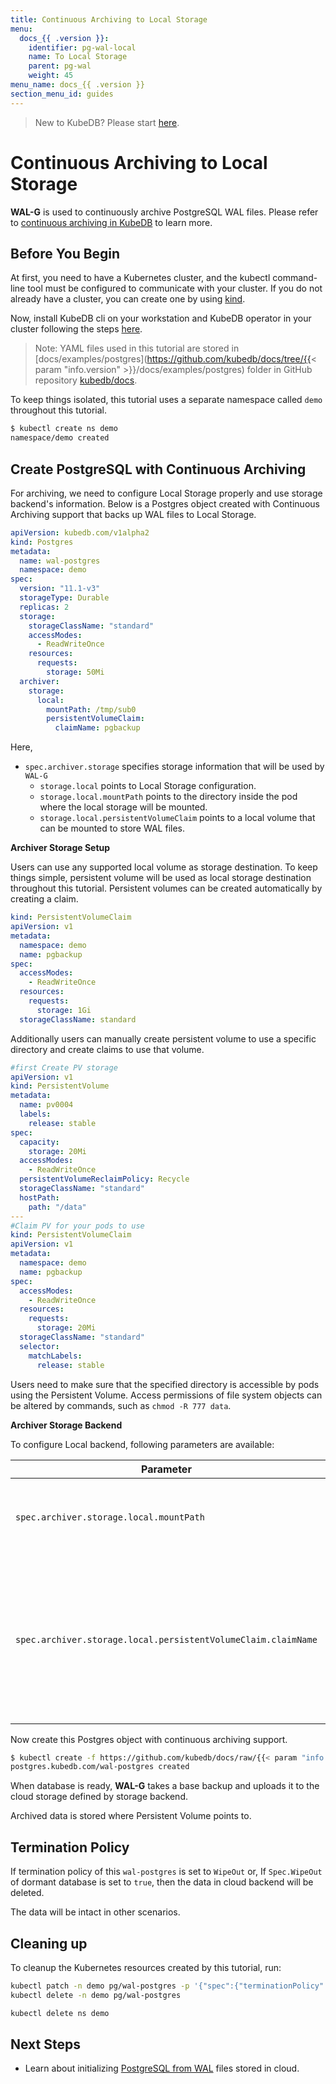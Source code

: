 ```yaml
---
title: Continuous Archiving to Local Storage
menu:
  docs_{{ .version }}:
    identifier: pg-wal-local
    name: To Local Storage
    parent: pg-wal
    weight: 45
menu_name: docs_{{ .version }}
section_menu_id: guides
---
```


> New to KubeDB? Please start [here](/docs/README.md).

# Continuous Archiving to Local Storage

**WAL-G** is used to continuously archive PostgreSQL WAL files. Please refer to [continuous archiving in KubeDB](/docs/guides/postgres/backup/wal/continuous_archiving.md) to learn more.

## Before You Begin

At first, you need to have a Kubernetes cluster, and the kubectl command-line tool must be configured to communicate with your cluster. If you do not already have a cluster, you can create one by using [kind](https://kind.sigs.k8s.io/docs/user/quick-start/).

Now, install KubeDB cli on your workstation and KubeDB operator in your cluster following the steps [here](/docs/setup/README.md).

> Note: YAML files used in this tutorial are stored in [docs/examples/postgres](https://github.com/kubedb/docs/tree/{{< param "info.version" >}}/docs/examples/postgres) folder in GitHub repository [kubedb/docs](https://github.com/kubedb/docs).

To keep things isolated, this tutorial uses a separate namespace called `demo` throughout this tutorial.

```bash
$ kubectl create ns demo
namespace/demo created
```

## Create PostgreSQL with Continuous Archiving

For archiving, we need to configure Local Storage properly and use storage backend's information. Below is a Postgres object created with Continuous Archiving support that backs up WAL files to Local Storage.

```yaml
apiVersion: kubedb.com/v1alpha2
kind: Postgres
metadata:
  name: wal-postgres
  namespace: demo
spec:
  version: "11.1-v3"
  storageType: Durable
  replicas: 2
  storage:
    storageClassName: "standard"
    accessModes:
      - ReadWriteOnce
    resources:
      requests:
        storage: 50Mi
  archiver:
    storage:
      local:
        mountPath: /tmp/sub0
        persistentVolumeClaim:
          claimName: pgbackup
```

Here,

- `spec.archiver.storage` specifies storage information that will be used by `WAL-G`
  - `storage.local` points to Local Storage configuration.
  - `storage.local.mountPath` points to the directory inside the pod where the local storage will be mounted.
  - `storage.local.persistentVolumeClaim` points to a local volume that can be mounted to store WAL files.

**Archiver Storage Setup**

Users can use any supported local volume as storage destination.
To keep things simple, persistent volume will be used as local storage destination throughout this tutorial.
Persistent volumes can be created automatically by creating a claim.

```yaml
kind: PersistentVolumeClaim
apiVersion: v1
metadata:
  namespace: demo
  name: pgbackup
spec:
  accessModes:
    - ReadWriteOnce
  resources:
    requests:
      storage: 1Gi
  storageClassName: standard
```

Additionally users can manually create persistent volume to use a specific directory and create claims to use that volume.

```yaml
#first Create PV storage
apiVersion: v1
kind: PersistentVolume
metadata:
  name: pv0004
  labels:
    release: stable
spec:
  capacity:
    storage: 20Mi
  accessModes:
    - ReadWriteOnce
  persistentVolumeReclaimPolicy: Recycle
  storageClassName: "standard"
  hostPath:
    path: "/data"
---
#Claim PV for your pods to use
kind: PersistentVolumeClaim
apiVersion: v1
metadata:
  namespace: demo
  name: pgbackup
spec:
  accessModes:
    - ReadWriteOnce
  resources:
    requests:
      storage: 20Mi
  storageClassName: "standard"
  selector:
    matchLabels:
      release: stable
```

Users need to make sure that the specified directory is accessible by pods using the Persistent Volume. Access permissions of file system objects can be altered by commands, such as `chmod -R 777 data`.

**Archiver Storage Backend**

To configure Local backend, following parameters are available:

| Parameter                                                     | Description                                                                                                 |
| ------------------------------------------------------------- | ----------------------------------------------------------------------------------------------------------- |
| `spec.archiver.storage.local.mountPath`                       | `Required`. Path inside the pod where local volume will be mounted                                          |
| `spec.archiver.storage.local.persistentVolumeClaim.claimName` | `Required`. Name of the persistent volume claim that provides local directory where archives will be stored |

Now create this Postgres object with continuous archiving support.

```bash
$ kubectl create -f https://github.com/kubedb/docs/raw/{{< param "info.version" >}}/docs/examples/postgres/backup/wal-postgres-local.yaml
postgres.kubedb.com/wal-postgres created
```

When database is ready, **WAL-G** takes a base backup and uploads it to the cloud storage defined by storage backend.

Archived data is stored where Persistent Volume points to.

## Termination Policy

If termination policy of this `wal-postgres` is set to `WipeOut` or, If `Spec.WipeOut` of dormant database is set to `true`, then the data in cloud backend will be deleted.

The data will be intact in other scenarios.

## Cleaning up

To cleanup the Kubernetes resources created by this tutorial, run:

```bash
kubectl patch -n demo pg/wal-postgres -p '{"spec":{"terminationPolicy":"WipeOut"}}' --type="merge"
kubectl delete -n demo pg/wal-postgres

kubectl delete ns demo
```

## Next Steps

- Learn about initializing [PostgreSQL from WAL](/docs/guides/postgres/initialization/wal/wal_source.md) files stored in cloud.

